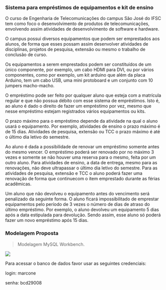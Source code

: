### Sistema para empréstimos de equipamentos e kit de ensino

O curso de Engenharia de Telecomunicações do campus São José do IFSC tem como foco o desenvolvimento de produtos de 
telecomunicações, envolvendo assim atividades de desenvolvimento de software e hardware.

O campus possui diversos equipamentos que podem ser emprestados aos alunos, de forma que esses possam assim desenvolver 
atividades de disciplinas, projetos de pesquisa, extensão ou mesmo o trabalho de conclusão de curso.

Os equipamentos a serem emprestados podem ser constituídos de um único componente, por exemplo, um cabo HDMI para DVI, ou 
por vários componentes, como por exemplo, um kit arduino que além da placa Arduino, tem um cabo USB, uma mini protoboard 
e um conjunto com 10 jumpers macho-macho.

O empréstimo pode ser feito por qualquer aluno que esteja com a matrícula regular e que não possua débito com esse 
sistema de empréstimos. Isto é, ao aluno é dado o direito de fazer um empréstimo por vez, mesmo que nesse empréstimo 
estejam registrados vários equipamentos ou kits.

O prazo máximo para o empréstimo depende da atividade na qual o aluno usará o equipamento. 
Por exemplo, atividades de ensino o prazo máximo é de 15 dias. Atividades de pesquisa, extensão ou TCC o prazo máximo é 
até o último dia letivo do semestre.

Ao aluno é dada a possibilidade de renovar um empréstimo somente antes do mesmo vencer. 
O empréstimo poderá ser renovado por no máximo 3 vezes e somente se não houver uma reserva para o mesmo, feita por um outro aluno. 
Para atividades de ensino, a data de entrega, mesmo para as renovações, não deve ultrapassar o último dia letivo do semestre. 
Para as atividades de pesquisa, extensão e TCC o aluno poderá fazer uma renovação de forma que continuecom o item emprestado durante as férias acadêmicas.

Um aluno que não devolveu o equipamento antes do vencimento será penalizado da seguinte forma. 
O aluno ficará impossibilitado de emprestar equipamentos pelo período de 3 vezes o número de dias de atraso do último empréstimo. 
Por exemplo, o aluno devolveu um equipamento 5 dias após a data estipulada para devolução. 
Sendo assim, esse aluno só poderá fazer um novo empréstimo após 15 dias.


### Modelagem Proposta 
>Modelagem MySQL Workbench.
>
![](https://github.com/BCD29008-classroom/2019-02-projeto-pratico-01-MarconeAugusto/blob/master/modelagem.png)

Para acessar o banco de dados favor usar as seguintes credenciais:

login: marcone

senha: bcd29008